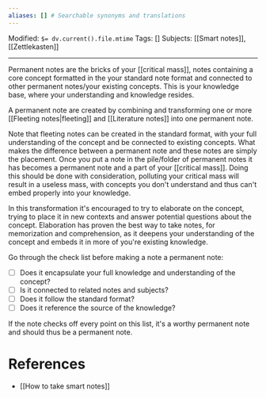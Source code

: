 ```yaml
---
aliases: [] # Searchable synonyms and translations
---
```

Modified: `$= dv.current().file.mtime`
Tags: []
Subjects: [[Smart notes]], [[Zettlekasten]]
****

Permanent notes are the bricks of your [[critical mass]], notes containing a core concept formatted in the your standard note format and connected to other permanent notes/your existing concepts. This is your knowledge base, where your understanding and knowledge resides.

A permanent note are created by combining and transforming one or more [[Fleeting notes|fleeting]] and [[Literature notes]] into one permanent note.

Note that fleeting notes can be created in the standard format, with your full understanding of the concept and be connected to existing concepts. What makes the difference between a permanent note and these notes are simply the placement. Once you put a note in the pile/folder of permanent notes it has becomes a permanent note and a part of your [[critical mass]]. Doing this should be done with consideration, polluting your critical mass will result in a useless mass, with concepts you don't understand and thus can't embed properly into your knowledge.

In this transformation it's encouraged to try to elaborate on the concept, trying to place it in new contexts and answer potential questions about the concept. Elaboration has proven the best way to take notes, for memorization and comprehension, as it deepens your understanding of the concept and embeds it in more of you're existing knowledge. 

Go through the check list before making a note a permanent note:
- [ ] Does it encapsulate your full knowledge and understanding of the concept?
- [ ] Is it connected to related notes and subjects?
- [ ] Does it follow the standard format?
- [ ] Does it reference the source of the knowledge?

If the note checks off every point on this list, it's a worthy permanent note and should thus be a permanent note.
# References
- [[How to take smart notes]]